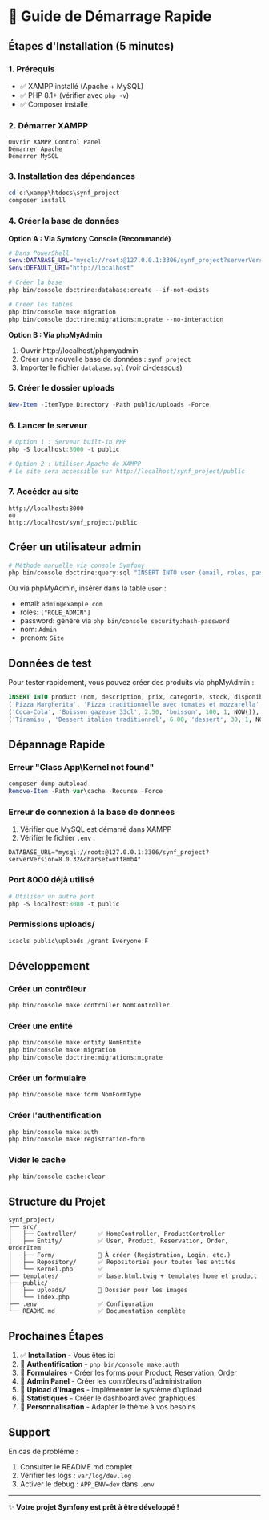 # 🚀 Guide de Démarrage Rapide

## Étapes d'Installation (5 minutes)

### 1. Prérequis
- ✅ XAMPP installé (Apache + MySQL)
- ✅ PHP 8.1+ (vérifier avec `php -v`)
- ✅ Composer installé

### 2. Démarrer XAMPP
```
Ouvrir XAMPP Control Panel
Démarrer Apache
Démarrer MySQL
```

### 3. Installation des dépendances
```powershell
cd c:\xampp\htdocs\synf_project
composer install
```

### 4. Créer la base de données

**Option A : Via Symfony Console (Recommandé)**
```powershell
# Dans PowerShell
$env:DATABASE_URL="mysql://root:@127.0.0.1:3306/synf_project?serverVersion=8.0.32&charset=utf8mb4"
$env:DEFAULT_URI="http://localhost"

# Créer la base
php bin/console doctrine:database:create --if-not-exists

# Créer les tables
php bin/console make:migration
php bin/console doctrine:migrations:migrate --no-interaction
```

**Option B : Via phpMyAdmin**
1. Ouvrir http://localhost/phpmyadmin
2. Créer une nouvelle base de données : `synf_project`
3. Importer le fichier `database.sql` (voir ci-dessous)

### 5. Créer le dossier uploads
```powershell
New-Item -ItemType Directory -Path public/uploads -Force
```

### 6. Lancer le serveur
```powershell
# Option 1 : Serveur built-in PHP
php -S localhost:8000 -t public

# Option 2 : Utiliser Apache de XAMPP
# Le site sera accessible sur http://localhost/synf_project/public
```

### 7. Accéder au site
```
http://localhost:8000
ou
http://localhost/synf_project/public
```

## Créer un utilisateur admin

```powershell
# Méthode manuelle via console Symfony
php bin/console doctrine:query:sql "INSERT INTO user (email, roles, password, nom, prenom, created_at) VALUES ('admin@example.com', '[\"ROLE_ADMIN\"]', '\$2y\$13\$hashedpassword', 'Admin', 'Site', NOW())"
```

Ou via phpMyAdmin, insérer dans la table `user` :
- email: `admin@example.com`
- roles: `["ROLE_ADMIN"]`
- password: généré via `php bin/console security:hash-password`
- nom: `Admin`
- prenom: `Site`

## Données de test

Pour tester rapidement, vous pouvez créer des produits via phpMyAdmin :

```sql
INSERT INTO product (nom, description, prix, categorie, stock, disponible, created_at) VALUES
('Pizza Margherita', 'Pizza traditionnelle avec tomates et mozzarella', 12.50, 'plat', 50, 1, NOW()),
('Coca-Cola', 'Boisson gazeuse 33cl', 2.50, 'boisson', 100, 1, NOW()),
('Tiramisu', 'Dessert italien traditionnel', 6.00, 'dessert', 30, 1, NOW());
```

## Dépannage Rapide

### Erreur "Class App\Kernel not found"
```powershell
composer dump-autoload
Remove-Item -Path var\cache -Recurse -Force
```

### Erreur de connexion à la base de données
1. Vérifier que MySQL est démarré dans XAMPP
2. Vérifier le fichier `.env` :
```
DATABASE_URL="mysql://root:@127.0.0.1:3306/synf_project?serverVersion=8.0.32&charset=utf8mb4"
```

### Port 8000 déjà utilisé
```powershell
# Utiliser un autre port
php -S localhost:8080 -t public
```

### Permissions uploads/
```powershell
icacls public\uploads /grant Everyone:F
```

## Développement

### Créer un contrôleur
```powershell
php bin/console make:controller NomController
```

### Créer une entité
```powershell
php bin/console make:entity NomEntite
php bin/console make:migration
php bin/console doctrine:migrations:migrate
```

### Créer un formulaire
```powershell
php bin/console make:form NomFormType
```

### Créer l'authentification
```powershell
php bin/console make:auth
php bin/console make:registration-form
```

### Vider le cache
```powershell
php bin/console cache:clear
```

## Structure du Projet

```
synf_project/
├── src/
│   ├── Controller/      ✅ HomeController, ProductController
│   ├── Entity/          ✅ User, Product, Reservation, Order, OrderItem
│   ├── Form/            📝 À créer (Registration, Login, etc.)
│   ├── Repository/      ✅ Repositories pour toutes les entités
│   └── Kernel.php       ✅
├── templates/           ✅ base.html.twig + templates home et product
├── public/
│   ├── uploads/         📁 Dossier pour les images
│   └── index.php
├── .env                 ✅ Configuration
└── README.md            ✅ Documentation complète
```

## Prochaines Étapes

1. ✅ **Installation** - Vous êtes ici
2. 📝 **Authentification** - `php bin/console make:auth`
3. 📝 **Formulaires** - Créer les forms pour Product, Reservation, Order
4. 📝 **Admin Panel** - Créer les contrôleurs d'administration
5. 📝 **Upload d'images** - Implémenter le système d'upload
6. 📝 **Statistiques** - Créer le dashboard avec graphiques
7. 🎨 **Personnalisation** - Adapter le thème à vos besoins

## Support

En cas de problème :
1. Consulter le README.md complet
2. Vérifier les logs : `var/log/dev.log`
3. Activer le debug : `APP_ENV=dev` dans `.env`

---

✨ **Votre projet Symfony est prêt à être développé !**
